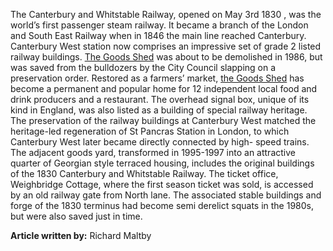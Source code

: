 The Canterbury and Whitstable Railway, opened on May 3rd 1830 , was the world’s first passenger steam railway. It became a branch of the London and South East Railway when in 1846 the main line reached Canterbury. Canterbury West station now comprises an impressive set of grade 2 listed railway buildings. [The Goods Shed]( https://thegoodsshed.co.uk) was about to be demolished in 1986, but was saved from the bulldozers by the City Council slapping on a preservation order. Restored as a farmers’ market, [the Goods Shed]( https://thegoodsshed.co.uk) has become a permanent and popular home for 12 independent local food and drink producers and a restaurant.  The overhead signal box, unique of its kind in England, was also listed as a building of special railway heritage. The preservation of the railway buildings at Canterbury West matched the heritage-led regeneration of St Pancras Station in London, to which Canterbury West later became directly connected by high- speed trains. The adjacent goods yard, transformed in 1995-1997 into an attractive quarter of Georgian style terraced housing, includes the original buildings of the 1830 Canterbury and Whitstable Railway. The ticket office, Weighbridge Cottage, where the first season ticket was sold, is accessed by an old railway gate from North lane. The associated stable buildings and forge of the 1830 terminus had become semi derelict squats in the 1980s, but were also saved just in time.  

**Article written by:** Richard Maltby
